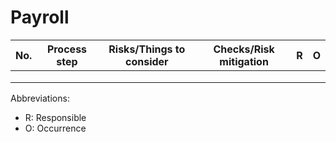 # Payroll

| No.  | Process step | Risks/Things to consider | Checks/Risk mitigation | R    | O    |
| ---- | ------------ | ------------------------ | ---------------------- | ---- | ---- |
|      |              |                          |                        |      |      |
|      |              |                          |                        |      |      |
|      |              |                          |                        |      |      |

Abbreviations:

* R: Responsible
* O: Occurrence

